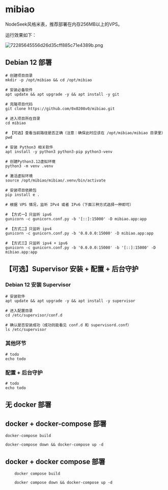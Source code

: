 # mibiao

NodeSeek风格米表，推荐部署在内存256MB以上的VPS。

运行效果如下：

![72285645556d26d35cff885c71e4389b.png](https://ice.frostsky.com/2024/12/01/72285645556d26d35cff885c71e4389b.png)

## Debian 12 部署

    # 创建项目目录
    mkdir -p /opt/mibiao && cd /opt/mibiao
    
    # 安装必备软件
    apt update && apt upgrade -y && apt install -y git
    
    # 克隆项目代码
    git clone https://github.com/0x0208v0/mibiao.git
    
    # 进入项目所在目录
    cd mibiao

    # 【可选】查看当前路径是否正确（注意：确保此时应该在 /opt/mibiao/mibiao 目录里）
    pwd

    # 安装 Python3 相关软件
    apt install -y python3 python3-pip python3-venv
    
    # 创建Python3.12虚拟环境
    python3 -m venv .venv
    
    # 激活虚拟环境
    source /opt/mibiao/mibiao/.venv/bin/activate
    
    # 安装项目依赖包
    pip install e .
    
    # 根据 VPS 情况，监听 IPv4 或者 IPv6（下面三种方式选择一种即可）
    
    # 【方式一】只监听 ipv6
    gunicorn -c gunicorn.conf.py -b '[::]:15000' -D mibiao.app:app
    
    # 【方式二】只监听 ipv4
    gunicorn -c gunicorn.conf.py -b '0.0.0.0:15000' -D mibiao.app:app
    
    # 【方式三】只监听 ipv4 + ipv6
    gunicorn -c gunicorn.conf.py -b '0.0.0.0:15000' -b '[::]:15000' -D mibiao.app:app

## 【可选】Supervisor 安装 + 配置 + 后台守护

### Debian 12 安装 Supervisor

    # 安装软件
    apt update && apt upgrade -y && apt install -y supervisor
    
    # 进入配置目录
    cd /etc/supervisor/conf.d
    
    # 确认是否安装成功（成功则能看见 conf.d 和 supervisord.conf）
    ls /etc/supervisor

### 其他环节

    # todo
    echo todo

### 配置 + 后台守护

    # todo
    echo todo

## 无 docker 部署

## docker + docker-compose 部署

    docker-compose build
    
    docker-compose down && docker-compose up -d

## docker + docker compose 部署

        docker compose build
    
        docker compose down && docker-compose up -d
